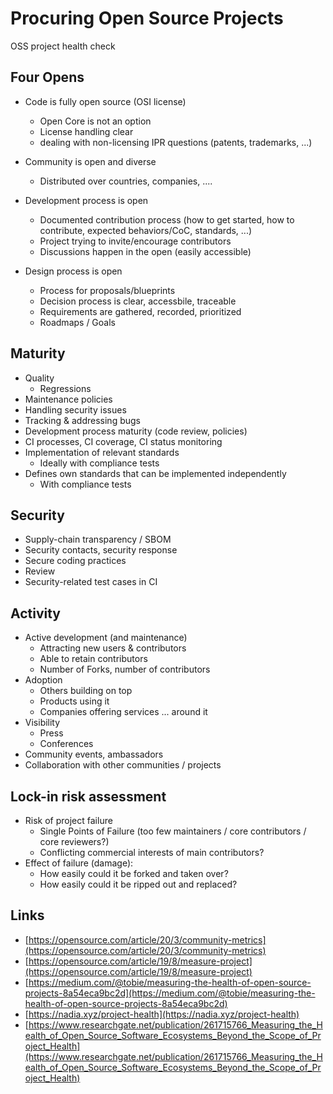 # Procuring Open Source Projects

OSS project health check

## Four Opens

- Code is fully open source (OSI license)
  - Open Core is not an option
  - License handling clear
  - dealing with non-licensing IPR questions (patents, trademarks, ...)
- Community is open and diverse

  - Distributed over countries, companies, ....

- Development process is open

  - Documented contribution process (how to get started, how to contribute,
    expected behaviors/CoC, standards, ...)
  - Project trying to invite/encourage contributors
  - Discussions happen in the open (easily accessible)

- Design process is open
  - Process for proposals/blueprints
  - Decision process is clear, accessbile, traceable
  - Requirements are gathered, recorded, prioritized
  - Roadmaps / Goals

## Maturity

- Quality
  - Regressions
- Maintenance policies
- Handling security issues
- Tracking & addressing bugs
- Development process maturity (code review, policies)
- CI processes, CI coverage, CI status monitoring
- Implementation of relevant standards
  - Ideally with compliance tests
- Defines own standards that can be implemented independently
  - With compliance tests

## Security

- Supply-chain transparency / SBOM
- Security contacts, security response
- Secure coding practices
- Review
- Security-related test cases in CI

## Activity

- Active development (and maintenance)
  - Attracting new users & contributors
  - Able to retain contributors
  - Number of Forks, number of contributors
- Adoption
  - Others building on top
  - Products using it
  - Companies offering services ... around it
- Visibility
  - Press
  - Conferences
- Community events, ambassadors
- Collaboration with other communities / projects

## Lock-in risk assessment

- Risk of project failure
  - Single Points of Failure (too few maintainers / core contributors / core reviewers?)
  - Conflicting commercial interests of main contributors?
- Effect of failure (damage):
  - How easily could it be forked and taken over?
  - How easily could it be ripped out and replaced?

## Links

- [https://opensource.com/article/20/3/community-metrics](https://opensource.com/article/20/3/community-metrics)
- [https://opensource.com/article/19/8/measure-project](https://opensource.com/article/19/8/measure-project)
- [https://medium.com/@tobie/measuring-the-health-of-open-source-projects-8a54eca9bc2d](https://medium.com/@tobie/measuring-the-health-of-open-source-projects-8a54eca9bc2d)
- [https://nadia.xyz/project-health](https://nadia.xyz/project-health) <!-- markdown-link-check-disable -->
- [https://www.researchgate.net/publication/261715766_Measuring_the_Health_of_Open_Source_Software_Ecosystems_Beyond_the_Scope_of_Project_Health](https://www.researchgate.net/publication/261715766_Measuring_the_Health_of_Open_Source_Software_Ecosystems_Beyond_the_Scope_of_Project_Health) <!-- markdown-link-check-enable-->
